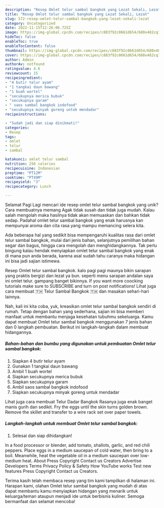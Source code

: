 ```yaml
---
description: "Resep Omlet telur sambal bangkok yang Lezat Sekali, Lezat"
title: "Resep Omlet telur sambal bangkok yang Lezat Sekali, Lezat"
slug: 572-resep-omlet-telur-sambal-bangkok-yang-lezat-sekali-lezat
category: Uncategorized
date: 2022-11-15T12:26:06.725Z
image: https://img-global.cpcdn.com/recipes/c883f92c0661d654/680x482cq70/omlet-telur-sambal-bangkok-foto-resep-utama.jpg
hideToc: false
enableToc: true
enableTocContent: false
thumbnail: https://img-global.cpcdn.com/recipes/c883f92c0661d654/680x482cq70/omlet-telur-sambal-bangkok-foto-resep-utama.jpg
cover: https://img-global.cpcdn.com/recipes/c883f92c0661d654/680x482cq70/omlet-telur-sambal-bangkok-foto-resep-utama.jpg
author: Admin
authorAv: notfound
ratingvalue: 4.6
reviewcount: 15
recipeingredient:
- "4 butir telur ayam"
- "1 tangkai daun bawang"
- "1 buah wortel"
- "secukupnya merica bubuk"
- "secukupnya garam"
- " saos sambal bangkok indofood"
- "secukupnya minyak goreng untuk mendadar"
recipeinstructions:

- "Sudah jadi dan siap dinikmati!"
categories:
- Resep
tags:
- omlet
- telur
- sambal

katakunci: omlet telur sambal 
nutrition: 256 calories
recipecuisine: Indonesian
preptime: "PT12M"
cooktime: "PT49M"
recipeyield: "3"
recipecategory: Lunch

---
```



Selamat Pagi Lagi mencari ide resep omlet telur sambal bangkok yang unik? Cara membuatnya memang Agak tidak susah dan tidak juga mudah. Kalau salah mengolah maka hasilnya tidak akan memuaskan dan bahkan tidak sedap. Padahal omlet telur sambal bangkok yang enak harusnya kan mempunyai aroma dan cita rasa yang mampu memancing selera kita.


Ada beberapa hal yang sedikit bisa mempengaruhi kualitas rasa dari omlet telur sambal bangkok, mulai dari jenis bahan, selanjutnya pemilihan bahan segar dan bagus, hingga cara mengolah dan menghidangkannya. Tak perlu bingung kalau hendak menyiapkan omlet telur sambal bangkok yang enak di mana pun anda berada, karena asal sudah tahu caranya maka hidangan ini bisa jadi sajian istimewa.

Resep Omlet telur sambal bangkok. kalo pagi pagi maunya bikin sarapan yang praktis bergizi dan lezat ya bun. seperti menu sarapan andalan saya ini omlet telur. gampang banget bikinnya. If you want more coocking tutorials make sure to SUBSCRIBE and turn on post notifications! Lihat juga cara membuat 🇹🇭 Telur Sambal Bangkok 🇹🇭 dan masakan sehari-hari lainnya.


Nah, kali ini kita coba, yuk, kreasikan omlet telur sambal bangkok sendiri di rumah. Tetap dengan bahan yang sederhana, sajian ini bisa memberi manfaat untuk membantu menjaga kesehatan tubuhmu sekeluarga. Kamu dapat membuat Omlet telur sambal bangkok menggunakan 7 jenis bahan dan 0 langkah pembuatan. Berikut ini langkah-langkah dalam membuat hidangannya.

<!--inarticleads1-->

##### Bahan-bahan dan bumbu yang digunakan untuk pembuatan Omlet telur sambal bangkok:

1. Siapkan 4 butir telur ayam
1. Gunakan 1 tangkai daun bawang
1. Ambil 1 buah wortel
1. Siapkan secukupnya merica bubuk
1. Siapkan secukupnya garam
1. Ambil  saos sambal bangkok indofood
1. Siapkan secukupnya minyak goreng untuk mendadar


Lihat juga cara membuat Telur Dadar Bangkok Rasanya juga enak banget manis gurih dan sedikit. Fry the eggs until the skin turns golden brown. Remove the skillet and transfer to a wire rack set over paper towels. 

<!--inarticleads2-->

##### Langkah-langkah untuk membuat Omlet telur sambal bangkok:


1. Selesai dan siap dihidangkan!

In a food processor or blender, add tomato, shallots, garlic, and red chili peppers. Place eggs in a medium saucepan of cold water, then bring to a boil. Meanwhile, heat the vegetable oil in a medium saucepan over low-medium heat. About Press Copyright Contact us Creators Advertise Developers Terms Privacy Policy &amp; Safety How YouTube works Test new features Press Copyright Contact us Creators. 

Terima kasih telah membaca resep yang tim kami tampilkan di halaman ini. Harapan kami, olahan Omlet telur sambal bangkok yang mudah di atas dapat membantu kamu menyiapkan hidangan yang menarik untuk keluarga/teman ataupun menjadi ide untuk berbisnis kuliner. Semoga bermanfaat dan selamat mencoba!
